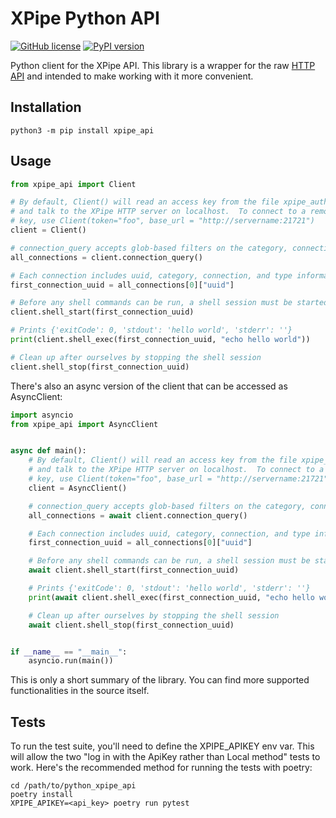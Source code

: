 # XPipe Python API

[![GitHub license](https://img.shields.io/github/license/xpipe-io/xpipe-python-api.svg)](https://github.com/coandco/python_xpipe_api/blob/master/LICENSE)
[![PyPI version](https://img.shields.io/pypi/v/xpipe_api)](https://pypi.org/project/xpipe_api/)

Python client for the XPipe API. This library is a wrapper for the raw [HTTP API](https://github.com/xpipe-io/xpipe/blob/master/openapi.yaml) and intended to make working with it more convenient.

## Installation
```
python3 -m pip install xpipe_api
```

## Usage

```python
from xpipe_api import Client

# By default, Client() will read an access key from the file xpipe_auth on the local filesystem
# and talk to the XPipe HTTP server on localhost.  To connect to a remote instance with an API
# key, use Client(token="foo", base_url = "http://servername:21721")
client = Client()

# connection_query accepts glob-based filters on the category, connection name, and connection type
all_connections = client.connection_query()

# Each connection includes uuid, category, connection, and type information
first_connection_uuid = all_connections[0]["uuid"]

# Before any shell commands can be run, a shell session must be started on a connection
client.shell_start(first_connection_uuid)

# Prints {'exitCode': 0, 'stdout': 'hello world', 'stderr': ''}
print(client.shell_exec(first_connection_uuid, "echo hello world"))

# Clean up after ourselves by stopping the shell session
client.shell_stop(first_connection_uuid)
```

There's also an async version of the client that can be accessed as AsyncClient:

```python
import asyncio
from xpipe_api import AsyncClient


async def main():
    # By default, Client() will read an access key from the file xpipe_auth on the local filesystem
    # and talk to the XPipe HTTP server on localhost.  To connect to a remote instance with an API
    # key, use Client(token="foo", base_url = "http://servername:21721")
    client = AsyncClient()

    # connection_query accepts glob-based filters on the category, connection name, and connection type
    all_connections = await client.connection_query()

    # Each connection includes uuid, category, connection, and type information
    first_connection_uuid = all_connections[0]["uuid"]

    # Before any shell commands can be run, a shell session must be started on a connection
    await client.shell_start(first_connection_uuid)

    # Prints {'exitCode': 0, 'stdout': 'hello world', 'stderr': ''}
    print(await client.shell_exec(first_connection_uuid, "echo hello world"))

    # Clean up after ourselves by stopping the shell session
    await client.shell_stop(first_connection_uuid)


if __name__ == "__main__":
    asyncio.run(main())
```

This is only a short summary of the library. You can find more supported functionalities in the source itself.

## Tests

To run the test suite, you'll need to define the XPIPE_APIKEY env var.  This will allow the two "log in with the ApiKey 
rather than Local method" tests to work.  Here's the recommended method for running the tests with poetry:

```commandline
cd /path/to/python_xpipe_api
poetry install
XPIPE_APIKEY=<api_key> poetry run pytest
```